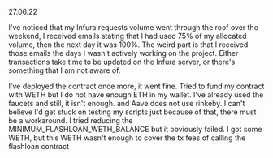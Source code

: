 27.06.22

I've noticed that my Infura requests volume went through the roof over the weekend, I received emails stating that I had used 75% of my allocated volume, then the next day it was 100%. The weird part is that I received those emails the days I wasn't actively working on the project.
Either transactions take time to be updated on the Infura server, or there's something that I am not aware of.

I've deployed the contract once more, it went fine. Tried to fund my contract with WETH but I do not have enough ETH in my wallet. I've already used the faucets and still, it isn't enough. and Aave does not use rinkeby. I can't believe I'd get stuck on testing my scripts just because of that, there must be a workaround.
I tried reducing the MINIMUM_FLASHLOAN_WETH_BALANCE but it obviously failed. I got some WETH, but this WETH wasn't enough to cover the tx fees of calling the flashloan contract
